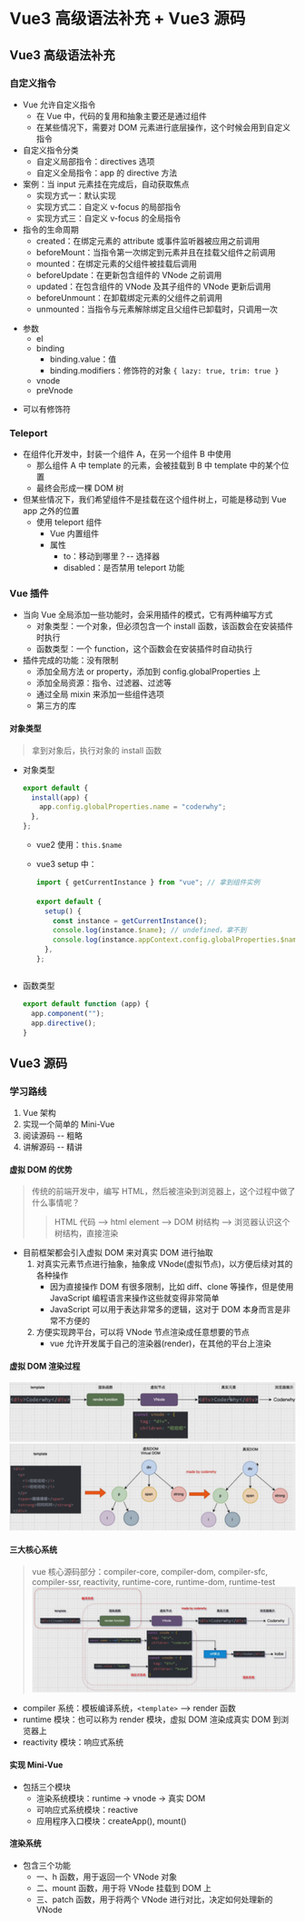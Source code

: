 <!--
 * @Author: your name
 * @Date: 2021-11-13 17:07:36
 * @LastEditTime: 2021-11-14 10:12:26
 * @LastEditors: Please set LastEditors
 * @Description: Vue3 高级语法补充 + Vue3 源码
 * @FilePath: \forGreaterGood\vue3\18-高级语法补充与Vue3源码.md
-->

# Vue3 高级语法补充 + Vue3 源码

## Vue3 高级语法补充

### 自定义指令

- Vue 允许自定义指令
  - 在 Vue 中，代码的复用和抽象主要还是通过组件
  - 在某些情况下，需要对 DOM 元素进行底层操作，这个时候会用到自定义指令
- 自定义指令分类
  - 自定义局部指令：directives 选项
  - 自定义全局指令：app 的 directive 方法
- 案例：当 input 元素挂在完成后，自动获取焦点
  - 实现方式一：默认实现
  - 实现方式二：自定义 v-focus 的局部指令
  - 实现方式三：自定义 v-focus 的全局指令
- 指令的生命周期
  - created：在绑定元素的 attribute 或事件监听器被应用之前调用
  - beforeMount：当指令第一次绑定到元素并且在挂载父组件之前调用
  - mounted：在绑定元素的父组件被挂载后调用
  - beforeUpdate：在更新包含组件的 VNode 之前调用
  - updated：在包含组件的 VNode 及其子组件的 VNode 更新后调用
  - beforeUnmount：在卸载绑定元素的父组件之前调用
  - unmounted：当指令与元素解除绑定且父组件已卸载时，只调用一次

* 参数
  - el
  - binding
    - binding.value：值
    - binding.modifiers：修饰符的对象 `{ lazy: true, trim: true }`
  - vnode
  - preVnode

- 可以有修饰符

### Teleport

- 在组件化开发中，封装一个组件 A，在另一个组件 B 中使用
  - 那么组件 A 中 template 的元素，会被挂载到 B 中 template 中的某个位置
  - 最终会形成一棵 DOM 树
- 但某些情况下，我们希望组件不是挂载在这个组件树上，可能是移动到 Vue app 之外的位置
  - 使用 teleport 组件
    - Vue 内置组件
    - 属性
      - to：移动到哪里？-- 选择器
      - disabled：是否禁用 teleport 功能

### Vue 插件

- 当向 Vue 全局添加一些功能时，会采用插件的模式，它有两种编写方式
  - 对象类型：一个对象，但必须包含一个 install 函数，该函数会在安装插件时执行
  - 函数类型：一个 function，这个函数会在安装插件时自动执行
- 插件完成的功能：没有限制
  - 添加全局方法 or property，添加到 config.globalProperties 上
  - 添加全局资源：指令、过滤器、过滤等
  - 通过全局 mixin 来添加一些组件选项
  - 第三方的库

#### 对象类型

> 拿到对象后，执行对象的 install 函数

- 对象类型

  ```js
  export default {
    install(app) {
      app.config.globalProperties.name = "coderwhy";
    },
  };
  ```

  - vue2 使用：`this.$name`
  - vue3 setup 中：

    ```js
    import { getCurrentInstance } from "vue"; // 拿到组件实例

    export default {
      setup() {
        const instance = getCurrentInstance();
        console.log(instance.$name); // undefined，拿不到
        console.log(instance.appContext.config.globalProperties.$name); // 拿到了...好麻烦
      },
    };
    ```

  ```

  ```

- 函数类型
  ```js
  export default function (app) {
    app.component("");
    app.directive();
  }
  ```

## Vue3 源码

### 学习路线

1. Vue 架构
2. 实现一个简单的 Mini-Vue
3. 阅读源码 -- 粗略
4. 讲解源码 -- 精讲

#### 虚拟 DOM 的优势

> 传统的前端开发中，编写 HTML，然后被渲染到浏览器上，这个过程中做了什么事情呢？
>
> > HTML 代码 --> html element --> DOM 树结构 --> 浏览器认识这个树结构，直接渲染

- 目前框架都会引入虚拟 DOM 来对真实 DOM 进行抽取
  1. 对真实元素节点进行抽象，抽象成 VNode(虚拟节点)，以方便后续对其的各种操作
     - 因为直接操作 DOM 有很多限制，比如 diff、clone 等操作，但是使用 JavaScript 编程语言来操作这些就变得非常简单
     - JavaScript 可以用于表达非常多的逻辑，这对于 DOM 本身而言是非常不方便的
  2. 方便实现跨平台，可以将 VNode 节点渲染成任意想要的节点
     - vue 允许开发属于自己的渲染器(render)，在其他的平台上渲染

#### 虚拟 DOM 渲染过程

![虚拟 DOM 渲染过程](imgs\18_vdom_render.png)
![虚拟 DOM 树渲染过程](imgs\18_vdom_tree.png)

#### 三大核心系统

> vue 核心源码部分：compiler-core, compiler-dom, compiler-sfc, compiler-ssr, reactivity, runtime-core, runtime-dom, runtime-test
> ![三大系统协同工作](imgs\18_teamwork.png)

- compiler 系统：模板编译系统，`<template>` --> render 函数
- runtime 模块：也可以称为 render 模块，虚拟 DOM 渲染成真实 DOM 到浏览器上
- reactivity 模块：响应式系统

#### 实现 Mini-Vue

- 包括三个模块
  - 渲染系统模块：runtime -> vnode -> 真实 DOM
  - 可响应式系统模块：reactive
  - 应用程序入口模块：createApp(), mount()

#### 渲染系统

- 包含三个功能
  - 一、h 函数，用于返回一个 VNode 对象
  - 二、mount 函数，用于将 VNode 挂载到 DOM 上
  - 三、patch 函数，用于将两个 VNode 进行对比，决定如何处理新的 VNode
